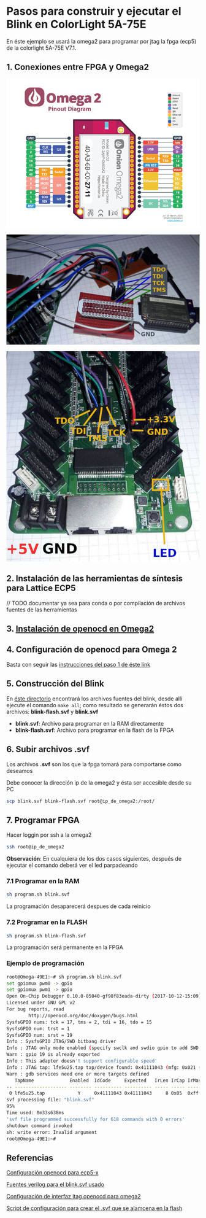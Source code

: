 # Pasos para construir y ejecutar el Blink en ColorLight 5A-75E

En éste ejemplo se usará la omega2 para programar por jtag la fpga (ecp5) de la colorlight 5A-75E V7.1.

## 1. Conexiones entre FPGA y Omega2

![omega2+ pinout](https://github.com/unal-digital-electronic/litex-and-softcore-projects/blob/master/cl-5a-75e-project-example/blink/img/Omega2.png)

![omega2+jtag](https://github.com/unal-digital-electronic/litex-and-softcore-projects/raw/master/openocd-tool/host/omega2/colorlight-5A-75E-openocd-config/img/omega2_jtag.jpg)

![5a-75e-jtag](https://github.com/unal-digital-electronic/litex-and-softcore-projects/raw/master/openocd-tool/host/omega2/colorlight-5A-75E-openocd-config/img/5A-75E.jpg)

## 2. Instalación de las herramientas de síntesis para Lattice ECP5 

// TODO documentar ya sea para conda o por compilación de archivos fuentes de las herramientas

## 3. [Instalación de openocd en Omega2](https://github.com/unal-digital-electronic/litex-and-softcore-projects/tree/master/openocd-tool/host/omega2/precompiled-openocd)

## 4. Configuración de openocd para Omega 2
Basta con seguir las [instrucciones del paso 1 de éste link](https://github.com/unal-digital-electronic/litex-and-softcore-projects/tree/master/openocd-tool/host/omega2/colorlight-5A-75E-openocd-config#1-subir-archivos-desde-el-pc-a-la-omega2)

## 5. Construcción del Blink
En [éste directorio](https://github.com/unal-digital-electronic/litex-and-softcore-projects/tree/master/cl-5a-75e-project-example/blink) encontrará los archivos fuentes del blink, desde allí ejecute el comando `make all`; como resultado se generarán éstos dos archivos: **blink-flash.svf** y **blink.svf**

* **blink.svf**: Archivo para programar en la RAM directamente 
* **blink-flash.svf**: Archivo para programar en la flash de la FPGA

## 6. Subir archivos .svf

Los archivos **.svf** son los que la fpga tomará para comportarse como deseamos 

Debe conocer la dirección ip de la omega2 y ésta ser accesible desde su PC
```bash
scp blink.svf blink-flash.svf root@ip_de_omega2:/root/
```

## 7. Programar FPGA

Hacer loggin por ssh a la omega2

```bash
ssh root@ip_de_omega2
```

**Observación**: En cualquiera de los dos casos siguientes, después de ejecutar el comando deberá ver el led parpadeando

### 7.1 Programar en la RAM

```bash
sh program.sh blink.svf
```
La programación desaparecerá despues de cada reinicio

### 7.2 Programar en la FLASH

```bash
sh program.sh blink-flash.svf
```
La programación será permanente en la FPGA

### Ejemplo de programación

```bash
root@Omega-49E1:~# sh program.sh blink.svf 
set gpiomux pwm0 -> gpio
set gpiomux pwm1 -> gpio
Open On-Chip Debugger 0.10.0-05040-gf98f83eada-dirty (2017-10-12-15:09)
Licensed under GNU GPL v2
For bug reports, read
        http://openocd.org/doc/doxygen/bugs.html
SysfsGPIO nums: tck = 17, tms = 2, tdi = 16, tdo = 15
SysfsGPIO num: trst = 1
SysfsGPIO num: srst = 19
Info : SysfsGPIO JTAG/SWD bitbang driver
Info : JTAG only mode enabled (specify swclk and swdio gpio to add SWD mode)
Warn : gpio 19 is already exported
Info : This adapter doesn't support configurable speed'
Info : JTAG tap: lfe5u25.tap tap/device found: 0x41111043 (mfg: 0x021 (Lattice Semi.), part: 0x1111, ver: 0x4)
Warn : gdb services need one or more targets defined
   TapName             Enabled  IdCode     Expected   IrLen IrCap IrMask
-- ------------------- -------- ---------- ---------- ----- ----- ------
 0 lfe5u25.tap            Y     0x41111043 0x41111043     8 0x05  0xff
svf processing file: "blink.svf"
95%    
Time used: 0m33s638ms 
'svf file programmed successfully for 618 commands with 0 errors'
shutdown command invoked
sh: write error: Invalid argument
root@Omega-49E1:~#
```

## Referencias

[Configuración openocd para ecp5-x](https://github.com/f32c/f32c/tree/master/rtl/proj/lattice/programmer/openocd/ulx3s)

[Fuentes verilog para el blink.svf usado](https://github.com/Martoni/MartoniColorlight/tree/master/simpleBlink)

[Configuración de interfaz jtag openocd para omega2](https://github.com/johnnycubides/onion-medialab/tree/master/sw/omega-packs/stm32f100)

[Script de configuración para crear el .svf que se alamcena en la flash](https://github.com/NiklasFauth/colorlight-led-cube/blob/master/fpga/syn/bit_to_flash.py)
